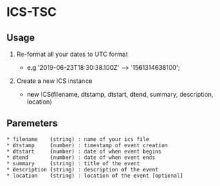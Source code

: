 # ICS-TSC

## Usage

1) Re-format all your dates to UTC format
    * e.g '2019-06-23T18:30:38.100Z' --> '1561314638100';

2) Create a new ICS instance
    * new ICS(filename, dtstamp, dtstart, dtend, summary, description, location)



## Paremeters

    * filename    (string) : name of your ics file
    * dtstamp     (number) : timestamp of event creation
    * dtstart     (number) : date of when event begins 
    * dtend       (number) : date of when event ends 
    * summary     (string) : title of the event
    * description (string) : description of the event 
    * location    (string) : location of the event [optional]